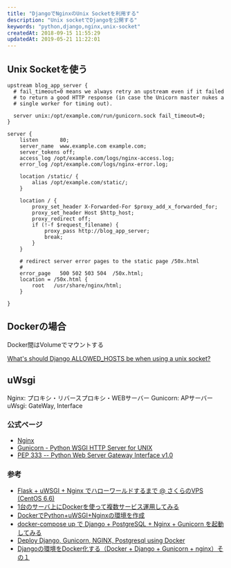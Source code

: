 ```yaml
---
title: "DjangoでNginxのUnix Socketを利用する"
description: "Unix socketでDjangoを公開する"
keywords: "python,django,nginx,unix-socket"
createdAt: 2018-09-15 11:55:29
updatedAt: 2019-05-21 11:22:01
---
```


## Unix Socketを使う

```nginx
upstream blog_app_server {
  # fail_timeout=0 means we always retry an upstream even if it failed
  # to return a good HTTP response (in case the Unicorn master nukes a
  # single worker for timing out).

  server unix:/opt/example.com/run/gunicorn.sock fail_timeout=0;
}

server {
    listen       80;
    server_name  www.example.com example.com;
    server_tokens off;
    access_log /opt/example.com/logs/nginx-access.log;
    error_log /opt/example.com/logs/nginx-error.log;

    location /static/ {
        alias /opt/example.com/static/;
    }

    location / {
        proxy_set_header X-Forwarded-For $proxy_add_x_forwarded_for;
        proxy_set_header Host $http_host;
        proxy_redirect off;
        if (!-f $request_filename) {
            proxy_pass http://blog_app_server;
            break;
        }
    }

    # redirect server error pages to the static page /50x.html
    #
    error_page   500 502 503 504  /50x.html;
    location = /50x.html {
        root   /usr/share/nginx/html;
    }

}
```

## Dockerの場合

Docker間はVolumeでマウントする

[What's should Django ALLOWED_HOSTS be when using a unix socket?
](https://stackoverflow.com/questions/24830276/whats-should-django-allowed-hosts-be-when-using-a-unix-socket)


## uWsgi

Nginx: プロキシ・リバースプロキシ・WEBサーバー
Gunicorn: APサーバー
uWsgi: GateWay, Interface

### 公式ページ

- [Nginx](https://nginx.org/)
- [Gunicorn - Python WSGI HTTP Server for UNIX](http://gunicorn.org/)
- [PEP 333 -- Python Web Server Gateway Interface v1.0](https://www.python.org/dev/peps/pep-0333/)

### 参考

- [Flask + uWSGI + Nginx でハローワールドするまで @ さくらのVPS (CentOS 6.6)](https://qiita.com/morinokami/items/e0efb2ae2aa04a1b148b)
- [1台のサーバ上にDockerを使って複数サービス運用してみる](https://qiita.com/hacoten/items/0fb1a44390e1af35b50c)
- [DockerでPython+uWSGI+Nginxの環境を作成](https://qiita.com/hiroykam/items/748c3fab31c616994db9)
- [docker-compose up で Django + PostgreSQL + Nginx + Gunicorn を起動してみる](https://qiita.com/cortyuming/items/25e3e19beb1516e1d0be)
- [Deploy Django, Gunicorn, NGINX, Postgresql using Docker](http://ruddra.com/2016/08/14/docker-django-nginx-postgres/index.html)
- [Djangoの環境をDocker化する（Docker + Django + Gunicorn + nginx）その１](https://qiita.com/amazipangu/items/bce228f506f894cd825d)
